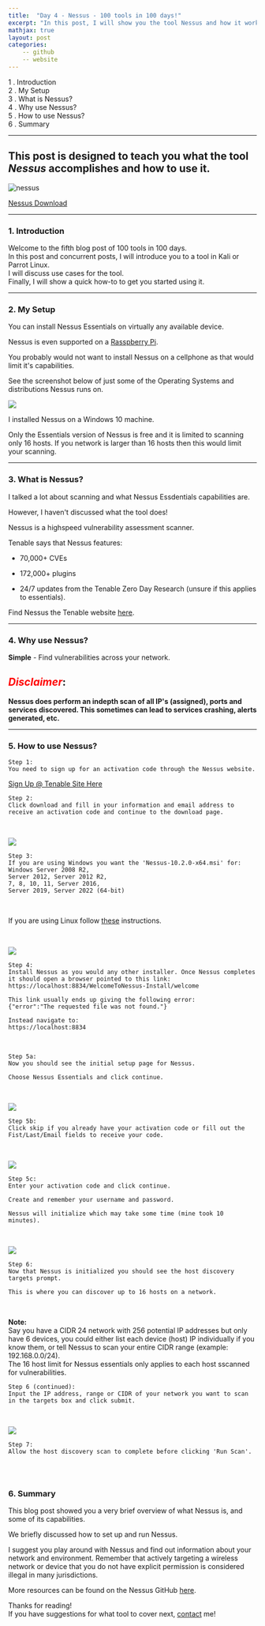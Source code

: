 ```yaml
---
title:  "Day 4 - Nessus - 100 tools in 100 days!"
excerpt: "In this post, I will show you the tool Nessus and how it works."
mathjax: true
layout: post
categories:
    -- github
    -- website
---
```


1 . Introduction
<br>
2 . My Setup
<br>
3 . What is Nessus?
<br>
4 . Why use Nessus?
<br>
5 . How to use Nessus?
<br>
6 . Summary

---

## This post is designed to teach you what the tool *Nessus* accomplishes and how to use it.

![nessus](https://raw.githubusercontent.com/matthewomccorkle/matthewomccorkle.github.io/master/_posts/assets/100%20tools/nessus/nessus1.png)

[Nessus Download](https://www.tenable.com/products/nessus)

---

### 1. **Introduction**

Welcome to the fifth blog post of 100 tools in 100 days.<br> 
In this post and concurrent posts, I will introduce you to a tool in Kali or Parrot Linux. <br>
I will discuss use cases for the tool.<br> 
Finally, I will show a quick how-to to get you started using it. 

---

### 2. **My Setup**

You can install Nessus Essentials on virtually any available device.

Nessus is even supported on a [Rasspberry Pi](https://www.tenable.com/press-releases/tenable-makes-the-power-of-nessus-v10-0-portable-with-raspberry-pi).

You probably would not want to install Nessus on a cellphone as that would limit it's capabilities.

See the screenshot below of just some of the Operating Systems and distributions Nessus runs on.

![](https://raw.githubusercontent.com/matthewomccorkle/matthewomccorkle.github.io/master/_posts/assets/100%20tools/nessus/nessus2.PNG)

I installed Nessus on a Windows 10 machine. 

Only the Essentials version of Nessus is free and it is limited to scanning only 16 hosts. If you network is larger than 16 hosts then this would limit your scanning. 

---

### 3. **What is Nessus?**

I talked a lot about scanning and what Nessus Essdentials capabilities are.

However, I haven't discussed what the tool does!

Nessus is a highspeed vulnerability assessment scanner. 

Tenable says that Nessus features:

- 70,000+ CVEs

- 172,000+ plugins

- 24/7 updates from the Tenable Zero Day Research (unsure if this applies to essentials).

Find Nessus the Tenable website [here](https://www.tenable.com/products/nessus).

---

### 4. **Why use Nessus?**

**Simple** - Find vulnerabilities across your network. 

## <span style="color:red">***Disclaimer***</span>:<br>
**Nessus does perform an indepth scan of all IP's (assigned), ports and services discovered. This sometimes can lead to services crashing, alerts generated, etc.**

---

### 5. **How to use Nessus?**

    Step 1: 
    You need to sign up for an activation code through the Nessus website.

[Sign Up @ Tenable Site Here](https://www.tenable.com/products/nessus)
<br>

    Step 2: 
    Click download and fill in your information and email address to receive an activation code and continue to the download page.
<br>

![](https://raw.githubusercontent.com/matthewomccorkle/matthewomccorkle.github.io/master/_posts/assets/100%20tools/nessus/nessus5.PNG)
<br>

    Step 3:
    If you are using Windows you want the 'Nessus-10.2.0-x64.msi' for:
    Windows Server 2008 R2, 
    Server 2012, Server 2012 R2, 
    7, 8, 10, 11, Server 2016, 
    Server 2019, Server 2022 (64-bit)

<br>

If you are using Linux follow [these](https://docs.tenable.com/nessus/Content/InstallNessusLinux.htm) instructions.

<br>

![](https://raw.githubusercontent.com/matthewomccorkle/matthewomccorkle.github.io/master/_posts/assets/100%20tools/nessus/nessus6.PNG)


    Step 4:
    Install Nessus as you would any other installer. Once Nessus completes it should open a browser pointed to this link:
    https://localhost:8834/WelcomeToNessus-Install/welcome

    This link usually ends up giving the following error:
    {"error":"The requested file was not found."}

    Instead navigate to:
    https://localhost:8834
<br>

    Step 5a:
    Now you should see the initial setup page for Nessus.

    Choose Nessus Essentials and click continue.
<br>

![](https://raw.githubusercontent.com/matthewomccorkle/matthewomccorkle.github.io/master/_posts/assets/100%20tools/nessus/nessus7.PNG)

    Step 5b:
    Click skip if you already have your activation code or fill out the Fist/Last/Email fields to receive your code.
<br>

![](https://raw.githubusercontent.com/matthewomccorkle/matthewomccorkle.github.io/master/_posts/assets/100%20tools/nessus/nessus8.PNG)

    Step 5c:
    Enter your activation code and click continue.

    Create and remember your username and password.

    Nessus will initialize which may take some time (mine took 10 minutes).
<br>

![](https://raw.githubusercontent.com/matthewomccorkle/matthewomccorkle.github.io/master/_posts/assets/100%20tools/nessus/nessus9.PNG)

    Step 6:
    Now that Nessus is initialized you should see the host discovery targets prompt.

    This is where you can discover up to 16 hosts on a network. 
<br>

**Note:** <br>Say you have a CIDR 24 network with 256 potential IP addresses but only have 6 devices, you could either list each device (host) IP individually if you know them, or tell Nessus to scan your entire CIDR range (example: 192.168.0.0/24). <br>
The 16 host limit for Nessus essentials only applies to each host sscanned for vulnerabilities.

    Step 6 (continued):
    Input the IP address, range or CIDR of your network you want to scan in the targets box and click submit.
<br>

![](https://raw.githubusercontent.com/matthewomccorkle/matthewomccorkle.github.io/master/_posts/assets/100%20tools/nessus/nessus10.PNG)

    Step 7:
    Allow the host discovery scan to complete before clicking 'Run Scan'.
<br>

![]()


### 6. **Summary**

This blog post showed you a very brief overview of what Nessus is, and some of its capabilities.

We briefly discussed how to set up and run Nessus. 

I suggest you play around with Nessus and find out information about your network and environment. 
Remember that actively targeting a wireless network or device that you do not have explicit permission is considered illegal in many jurisdictions.  

More resources can be found on the Nessus GitHub [here](https://github.com/Nessuswireless/Nessus).<br>

Thanks for reading!<br>
If you have suggestions for what tool to cover next, [contact](mailto:matthew.o.mccorkle@gmail.com) me!